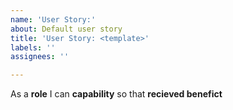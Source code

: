 ```yaml
---
name: 'User Story:'
about: Default user story
title: 'User Story: <template>'
labels: ''
assignees: ''

---
```


As a **role** I can **capability** so that **recieved benefict**
